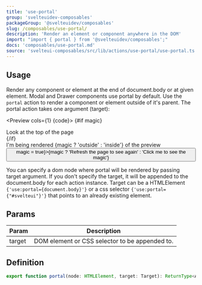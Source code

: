 ```yaml
---
title: 'use-portal'
group: 'svelteuidev-composables'
packageGroup: '@svelteuidev/composables'
slug: /composables/use-portal/
description: 'Render an element or component anywhere in the DOM'
import: "import { portal } from '@svelteuidev/composables';"
docs: 'composables/use-portal.md'
source: 'svelteui-composables/src/lib/actions/use-portal/use-portal.ts'
---
```


<script>
    import { portal } from '@svelteuidev/actions';
    import { Box, Button } from '@svelteuidev/core'
    import { Heading, Preview } from 'components';

    let magic = false

    const code = `
    <script>
        import { portal } from '@svelteuidev/actions';
        import { Box, Button } from '@svelteuidev/core'
    <\/script>
    
    {#if magic}
        <div>
            Look at the top of the page
        <\/div>
    {\/if}
    <div>
        <Box 
            use={[[portal, magic ? 'h1' : null]]}
            css={{bc: 'white', border: '1px solid black', br: '$md', padding: '$md'}} 
        >
            I'm being rendered {magic ? 'outside' : 'inside'} of the preview
        <\/Box>
    <\/div>
    <Button on:click={() => magic = !magic}>Click me to see the magic<\/Button>
    `
</script>

<Heading />

## Usage

Render any component or element at the end of document.body or at given element. Modal and Drawer components use portal by default. Use the `portal` action to render a component or element outside of it's parent. The portal action takes one argument (target):

<Preview cols={1} {code}>
{#if magic}

<div>
Look at the top of the page
</div>
{/if}
<div>
<Box
use={[[portal, magic ? 'h1' : null]]}
css={{bc: 'white', border: '1px solid black', br: '$md', padding: '$md'}} >
I'm being rendered {magic ? 'outside' : 'inside'} of the preview
</Box>
</div>
<Button on:click={() => magic = true}>{magic ? 'Refresh the page to see again' : 'Click me to see the magic'}</Button>
</Preview>

You can specify a dom node where portal will be rendered by passing target argument. If you don't specify the target, it will be appended to the document.body for each action instance. Target can be a HTMLElement <code>{'use:portal={document.body}'}</code> or a css selector <code>{'use:portal={"#svelteui"}'}</code> that points to an already existing element.

## Params

| Param  | Description                                    |
| ------ | ---------------------------------------------- |
| target | DOM element or CSS selector to be appended to. |

## Definition

```ts
export function portal(node: HTMLElement, target: Target): ReturnType<Action>;
```
